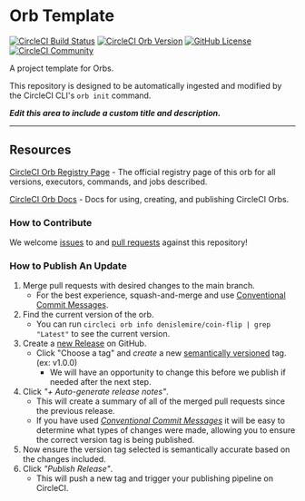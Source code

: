 # Orb Template


[![CircleCI Build Status](https://circleci.com/gh/denislemire/coin-flip.svg?style=shield "CircleCI Build Status")](https://circleci.com/gh/denislemire/coin-flip) [![CircleCI Orb Version](https://badges.circleci.com/orbs/denislemire/coin-flip.svg)](https://circleci.com/developer/orbs/orb/denislemire/coin-flip) [![GitHub License](https://img.shields.io/badge/license-MIT-lightgrey.svg)](https://raw.githubusercontent.com/denislemire/coin-flip/master/LICENSE) [![CircleCI Community](https://img.shields.io/badge/community-CircleCI%20Discuss-343434.svg)](https://discuss.circleci.com/c/ecosystem/orbs)



A project template for Orbs.

This repository is designed to be automatically ingested and modified by the CircleCI CLI's `orb init` command.

_**Edit this area to include a custom title and description.**_

---

## Resources

[CircleCI Orb Registry Page](https://circleci.com/developer/orbs/orb/denislemire/coin-flip) - The official registry page of this orb for all versions, executors, commands, and jobs described.

[CircleCI Orb Docs](https://circleci.com/docs/orb-intro/#section=configuration) - Docs for using, creating, and publishing CircleCI Orbs.

### How to Contribute

We welcome [issues](https://github.com/denislemire/coin-flip/issues) to and [pull requests](https://github.com/denislemire/coin-flip/pulls) against this repository!

### How to Publish An Update
1. Merge pull requests with desired changes to the main branch.
    - For the best experience, squash-and-merge and use [Conventional Commit Messages](https://conventionalcommits.org/).
2. Find the current version of the orb.
    - You can run `circleci orb info denislemire/coin-flip | grep "Latest"` to see the current version.
3. Create a [new Release](https://github.com/denislemire/coin-flip/releases/new) on GitHub.
    - Click "Choose a tag" and _create_ a new [semantically versioned](http://semver.org/) tag. (ex: v1.0.0)
      - We will have an opportunity to change this before we publish if needed after the next step.
4.  Click _"+ Auto-generate release notes"_.
    - This will create a summary of all of the merged pull requests since the previous release.
    - If you have used _[Conventional Commit Messages](https://conventionalcommits.org/)_ it will be easy to determine what types of changes were made, allowing you to ensure the correct version tag is being published.
5. Now ensure the version tag selected is semantically accurate based on the changes included.
6. Click _"Publish Release"_.
    - This will push a new tag and trigger your publishing pipeline on CircleCI.